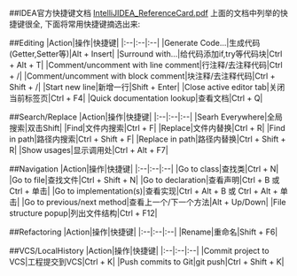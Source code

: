 ##IDEA官方快捷键文档
[IntelliJIDEA_ReferenceCard.pdf](https://www.jetbrains.com/idea/docs/IntelliJIDEA_ReferenceCard.pdf)
上面的文档中列举的快捷键很全,
下面将常用快捷键摘选出来:

##Editing
|Action|操作|快捷键|
|:--|:--|:--|
|Generate Code...|生成代码(Getter,Setter等)|Alt + Insert|
|Surround with...|给代码添加if,try等代码块|Ctrl + Alt + T|
|Comment/uncomment with line comment|行注释/去注释代码|Ctrl + /|
|Comment/uncomment with block comment|块注释/去注释代码|Ctrl + Shift + /|
|Start new line|新增一行|Shift + Enter|
|Close active editor tab|关闭当前标签页|Ctrl + F4|
|Quick documentation lookup|查看文档|Ctrl + Q|

##Search/Replace
|Action|操作|快捷键|
|:--|:--|:--|
|Searh Everywhere|全局搜索|双击Shift|
|Find|文件内搜索|Ctrl + F|
|Replace|文件内替换|Ctrl + R|
|Find in path|路径内搜索|Ctrl + Shift + F|
|Replace in path|路径内替换|Ctrl + Shift + R|
|Show usages|显示调用处|Ctrl + Alt + F7|

##Navigation
|Action|操作|快捷键|
|:--|:--|:--|
|Go to class|查找类|Ctrl + N|
|Go to file|查找文件|Ctrl + Shift + N|
|Go to declaration|查看声明|Ctrl + B 或 Ctrl + 单击|
|Go to implementation(s)|查看实现|Ctrl + Alt + B 或 Ctrl + Alt + 单击|
|Go to previous/next method|查看上一个/下一个方法|Alt + Up/Down|
|File structure popup|列出文件结构|Ctrl + F12|

##Refactoring
|Action|操作|快捷键|
|:--|:--|:--|
|Rename|重命名|Shift + F6|

##VCS/LocalHistory
|Action|操作|快捷键|
|:--|:--|:--|
|Commit project to VCS|工程提交到VCS|Ctrl + K|
|Push commits to Git|git push|Ctrl + Shift + K|